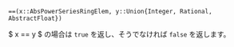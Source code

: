```
==(x::AbsPowerSeriesRingElem, y::Union{Integer, Rational, AbstractFloat})
```

$ x == y $ の場合は `true` を返し、そうでなければ `false` を返します。
